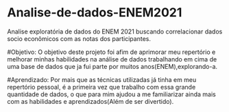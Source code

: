 # Analise-de-dados-ENEM2021
Analise exploratória de dados do ENEM 2021 buscando correlacionar dados socio econômicos com as notas dos participantes.

#Objetivo:
O objetivo deste projeto foi afim de aprimorar meu repertório e melhorar minhas habilidades na análise de dados trabalhando em cima de uma base de dados que ja fui parte por muitos anos(ENEM),explorando-a.

#Aprendizado:
Por mais que as técnicas utilizadas já tinha em meu repertório pessoal, é a primeira vez que trabalho com essa grande quantidade de dados, o que para mim ajudou a me familiarizar ainda mais com as habilidades e aprendizados(Além de ser divertido).
